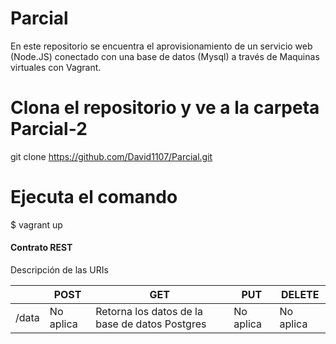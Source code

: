 # Parcial
En este repositorio se encuentra el aprovisionamiento de un servicio web (Node.JS) conectado con una base de datos (Mysql) a través de Maquinas virtuales con Vagrant.

# Clona el repositorio y ve a la carpeta Parcial-2

git clone https://github.com/David1107/Parcial.git

# Ejecuta el comando

$ vagrant up

#### Contrato REST

Descripción de las URIs

| | POST | GET | PUT | DELETE |
|---	|--- 	|---	|---	|---	|
| /data | No aplica | Retorna los datos de la base de datos Postgres | No aplica | No aplica |
